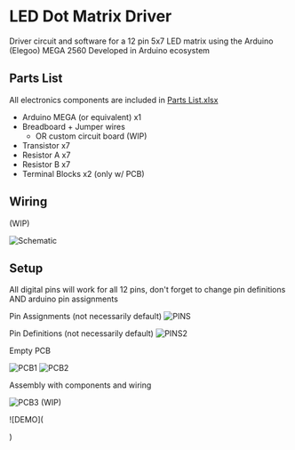 # LED Dot Matrix Driver
Driver circuit and software for a 12 pin 5x7 LED matrix using the Arduino (Elegoo) MEGA 2560
Developed in Arduino ecosystem

## Parts List
All electronics components are included in [Parts List.xlsx](https://github.com/AshwinPH/LED-Matrix-Driver)

* Arduino MEGA (or equivalent) x1
* Breadboard + Jumper wires
  * OR custom circuit board (WIP)
* Transistor x7
* Resistor A x7
* Resistor B x7
* Terminal Blocks x2 (only w/ PCB)

## Wiring
(WIP)

![Schematic](https://i.imgur.com/3Y4OwmH.png)

## Setup

All digital pins will work for all 12 pins, don't forget to change pin definitions AND arduino pin assignments

Pin Assignments (not necessarily default)
![PINS](https://i.imgur.com/ngK9LDa.png)

Pin Definitions (not necessarily default)
![PINS2](https://i.imgur.com/q4r4fau.png)

Empty PCB

![PCB1](https://i.imgur.com/Gm76rKa.jpg)
![PCB2](https://i.imgur.com/HUUlEHy.jpg?2)

Assembly with components and wiring

![PCB3](https://i.imgur.com/sXQzZc5.jpg?1)
(WIP)

![DEMO](<blockquote class="imgur-embed-pub" lang="en" data-id="a/nP8hCfO" data-context="false" ><a href="//imgur.com/a/nP8hCfO"></a></blockquote><script async src="//s.imgur.com/min/embed.js" charset="utf-8"></script>)
